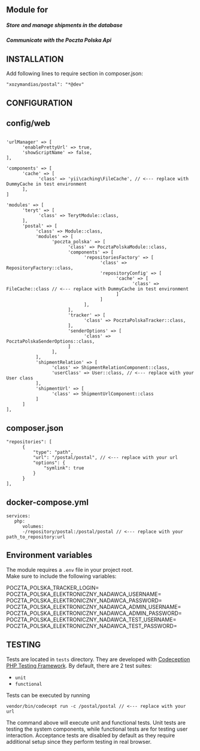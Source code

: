 
Module for
-----
##### Store and manage shipments in the database
##### Communicate with the Poczta Polska Api 

INSTALLATION
-------------
Add following lines to require section in composer.json:
```
"xozymandias/postal": "*@dev"
```

CONFIGURATION
-------------
## config/web
```

'urlManager' => [
      'enablePrettyUrl' => true,
      'showScriptName' => false,
],

'components' => [
      'cache' => [
            'class' => 'yii\caching\FileCache', // <--- replace with DummyCache in test environment
      ],
]

'modules' => [
      'teryt' => [
            'class' => TerytModule::class,
      ],
      'postal' => [
           'class' => Module::class,
           'modules' => [
                 'poczta_polska' => [
                       'class' => PocztaPolskaModule::class,
                       'components' => [
                             'repositoriesFactory' => [
                                   'class' => RepositoryFactory::class,
                                   'repositoryConfig' => [
                                         'cache' => [
                                               'class' => FileCache::class // <--- replace with DummyCache in test environment
                                         ]
                                   ]
                             ],
                       ],
                       'tracker' => [
                             'class' => PocztaPolskaTracker::class,
                       ],
                       'senderOptions' => [
                             'class' => PocztaPolskaSenderOptions::class,
                       ]
                 ],
           ],
           'shipmentRelation' => [
                 'class' => ShipmentRelationComponent::class,
                 'userClass' => User::class, // <--- replace with your User class
           ],
           'shipmentUrl' => [
                 'class' => ShipmentUrlComponent::class
           ]
      ]
],
```
## composer.json

```
"repositories": [
      {
          "type": "path",
          "url": "/postal/postal", // <--- replace with your url
          "options": {
              "symlink": true
          }
      }
],
```

## docker-compose.yml
```
services:
   php:
      volumes:
      -/repository/postal:/postal/postal // <--- replace with your path_to_repository:url
```

## Environment variables

The module requires a `.env` file in your project root.  
Make sure to include the following variables:

POCZTA_POLSKA_TRACKER_LOGIN=
POCZTA_POLSKA_ELEKTRONICZNY_NADAWCA_USERNAME=
POCZTA_POLSKA_ELEKTRONICZNY_NADAWCA_PASSWORD=
POCZTA_POLSKA_ELEKTRONICZNY_NADAWCA_ADMIN_USERNAME=
POCZTA_POLSKA_ELEKTRONICZNY_NADAWCA_ADMIN_PASSWORD=
POCZTA_POLSKA_ELEKTRONICZNY_NADAWCA_TEST_USERNAME=
POCZTA_POLSKA_ELEKTRONICZNY_NADAWCA_TEST_PASSWORD=

TESTING
-------

Tests are located in `tests` directory. They are developed with [Codeception PHP Testing Framework](https://codeception.com/).
By default, there are 2 test suites:

- `unit`
- `functional`

Tests can be executed by running

```
vendor/bin/codecept run -c /postal/postal // <--- replace with your url
```

The command above will execute unit and functional tests. Unit tests are testing the system components, while functional
tests are for testing user interaction. Acceptance tests are disabled by default as they require additional setup since
they perform testing in real browser. 

